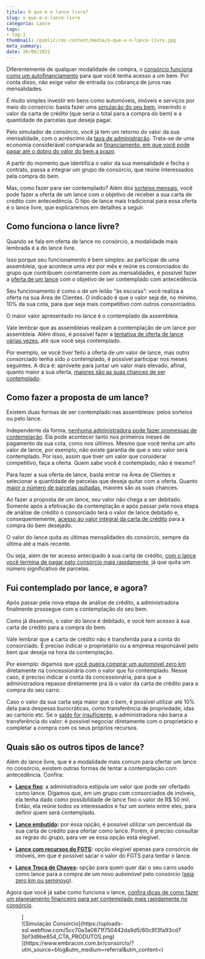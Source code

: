 ```yaml
---
titulo: O que é o lance livre?
slug: o-que-e-o-lance-livre
categoria: Lance
tags:
- tag-1
thumbnail: /public/cms-content/media/o-que-e-o-lance-livre.jpg
meta_summary: 
date: 30/09/2021
---
```

Diferentemente de qualquer modalidade de compra, o [consórcio funciona como um autofinanciamento](https://www.embracon.com.br/blog/autofinanciamento-o-que-e-e-como-um-consorcio-pode-ajuda-lo) para que você tenha acesso a um bem. Por conta disso, não exige valor de entrada ou cobrança de juros nas mensalidades.

É muito simples investir em bens como automóveis, imóveis e serviços por meio do consórcio: basta fazer uma [simulação do seu bem](https://www.embracon.com.br/blog/simulacao-de-consorcio), inserindo o valor da carta de crédito (que seria o total para a compra do bem) e a quantidade de parcelas que deseja pagar.

Pelo simulador de consórcio, você já tem um retorno do valor da sua mensalidade, com o acréscimo da [taxa de administração](https://www.embracon.com.br/blog/como-funciona-a-taxa-de-administracao-de-um-consorcio). Trata-se de uma economia considerável comparada ao [financiamento, em que você pode pagar até o dobro do valor do bem a prazo](https://www.embracon.com.br/blog/entenda-quais-sao-as-6-maiores-desvantagens-do-financiamento).

A partir do momento que identifica o valor da sua mensalidade e fecha o contrato, passa a integrar um grupo de consórcio, que reúne interessados pela compra do bem.

Mas, como fazer para ser contemplado? Além dos [sorteios mensais](https://www.embracon.com.br/conhecaoconsorcio/como-sao-realizados-os-sorteios-nas-assembleias), você pode fazer a oferta de um lance com o objetivo de receber a sua carta de crédito com antecedência. O tipo de lance mais tradicional para essa oferta é o lance livre, que explicaremos em detalhes a seguir.

Como funciona o lance livre? 
-----------------------------

Quando se fala em oferta de lance no consórcio, a modalidade mais lembrada é a do lance livre.

Isso porque seu funcionamento é bem simples: ao participar de uma assembleia, que acontece uma vez por mês e reúne os consorciados do grupo que contribuem corretamente com as mensalidades, é possível fazer a [oferta de um lance](https://www.embracon.com.br/blog/como-funcionam-os-tipos-de-lances-no-consorcio) com o objetivo de ser contemplado com antecedência.

Seu funcionamento é como o de um leilão “às escuras”: você realiza a oferta na sua Área de Clientes. O indicado é que o valor seja de, no mínimo, 10% da sua cota, para que seja mais competitivo com outros consorciados.

O maior valor apresentado no lance é o contemplado da assembleia.

Vale lembrar que as assembleias realizam a contemplação de um lance por assembleia. Além disso, é possível fazer a [tentativa de oferta de lance várias vezes](https://www.embracon.com.br/blog/saiba-como-definir-o-valor-de-lance-para-ser-contemplado-mais-rapido), até que você seja contemplado.

Por exemplo, se você tiver feito a oferta de um valor de lance, mas outro consorciado tenha sido o contemplado, é possível participar nos meses seguintes. A dica é: aproveite para juntar um valor mais elevado, afinal, quanto maior a sua oferta, [maiores são as suas chances de ser contemplado](https://www.embracon.com.br/blog/como-ser-contemplado-mais-rapido-no-consorcio).

Como fazer a proposta de um lance? 
-----------------------------------

Existem duas formas de ser contemplado nas assembleias: pelos sorteios ou pelo lance.

Independente da forma, [nenhuma administradora pode fazer promessas de contemplação](https://www.embracon.com.br/blog/nao-existe-promessa-de-contemplacao-em-consorcio). Ela pode acontecer tanto nos primeiros meses de pagamento da sua cota, como nos últimos. Mesmo que você tenha um alto valor de lance, por exemplo, não existe garantia de que o seu valor será contemplado. Por isso, assim que tiver um valor que considerar competitivo, faça a oferta. Quem sabe você é contemplado, não é mesmo?

Para fazer a sua oferta de lance, basta entrar na Área de Clientes e selecionar a quantidade de parcelas que deseja quitar com a oferta. Quanto [maior o número de parcelas quitadas](https://www.embracon.com.br/blog/qual-o-valor-ideal-da-parcela-mensal-de-um-consorcio), maiores são as suas chances.

Ao fazer a proposta de um lance, seu valor não chega a ser debitado. Somente após a efetivação da contemplação e após passar pela nova etapa de análise de crédito o consorciado terá o valor de lance debitado e, consequentemente, [acesso ao valor integral da carta de crédito](https://www.embracon.com.br/blog/tudo-o-que-voce-precisa-saber-sobre-a-carta-de-credito-de-consorcios) para a compra do bem desejado.

O valor do lance quita as últimas mensalidades do consórcio, sempre da última até a mais recente.

Ou seja, além de ter acesso antecipado à sua carta de crédito, [com o lance você termina de pagar pelo consórcio mais rapidamente](https://www.embracon.com.br/blog/antecipar-parcelas-do-consorcio-vale-a-pena), já que quita um número significativo de parcelas.

Fui contemplado por lance, e agora? 
------------------------------------

Após passar pela nova etapa de análise de crédito, a administradora finalmente prossegue com a contemplação do seu bem.

Como já dissemos, o valor do lance é debitado, e você tem acesso à sua carta de crédito para a compra do bem.

Vale lembrar que a carta de crédito não é transferida para a conta do consorciado. É preciso indicar o proprietário ou a empresa responsável pelo bem que deseja na hora da contemplação.

Por exemplo: digamos que [você queira comprar um automóvel zero km](https://www.embracon.com.br/blog/guia-completo-para-a-compra-do-primeiro-carro) diretamente na concessionária com o valor que foi contemplado. Nesse caso, é preciso indicar a conta da concessionária, para que a administradora repasse diretamente pra lá o valor da carta de crédito para a compra do seu carro.

Caso o valor da sua carta seja maior que o bem, é possível utilizar até 10% dela para despesas burocráticas, como transferência de propriedade, idas ao cartório etc. Se o [saldo for insuficiente](https://www.embracon.com.br/blog/e-possivel-comprar-um-bem-maior-do-que-minha-carta-de-credito-a-embracon-responde), a administradora não barra a transferência do valor: é possível negociar diretamente com o proprietário e completar a compra com os seus próprios recursos.

Quais são os outros tipos de lance? 
------------------------------------

Além do lance livre, que é a modalidade mais comum para ofertar um lance no consórcio, existem outras formas de tentar a contemplação com antecedência. Confira:

- [**Lance fixo**](https://www.embracon.com.br/blog/o-que-e-um-lance-fixo-no-consorcio): a administradora estipula um valor que pode ser ofertado como lance. Digamos que, em um grupo com consorciados de imóveis, ela tenha dado como possibilidade de lance fixo o valor de R$ 50 mil. Então, ela reúne todos os interessados e faz um sorteio entre eles, para definir quem será contemplado.
- [**Lance embutido**](https://www.embracon.com.br/blog/lance-embutido-entenda-o-que-e-como-funciona-e-como-fazer)**:** por essa opção, é possível utilizar um percentual da sua carta de crédito para ofertar como lance. Porém, é preciso consultar as regras do grupo, para ver se essa opção está elegível.
- [**Lance com recursos do FGTS**](https://www.embracon.com.br/blog/5-passos-para-voce-usar-o-fgts-no-consorcio-imobiliario)**:** opção elegível apenas para consórcio de imóveis, em que é possível sacar o valor do FGTS para tentar o lance.

- [**Lance Troca de Chaves**](https://www.embracon.com.br/conhecaoconsorcio/o-que-e-o-lance-troca-de-chaves)**:** opção para quem quer dar o seu carro usado como lance para a compra de um novo automóvel pelo consórcio ([seja zero km ou seminovo](https://www.embracon.com.br/blog/carro-zero-ou-seminovo)).

Agora que você já sabe como funciona o lance, [confira dicas de como fazer um planejamento financeiro para ser contemplado mais rapidamente no consórcio](https://www.embracon.com.br/blog/planejamento-financeiro-um-guia-para-as-financas-nao-sairem-de-controle).

<figure class="w-richtext-figure-type-image w-richtext-align-center">[<div>![Simulação Consórcio](https://uploads-ssl.webflow.com/5cc70a3a0871f750442da9d5/60c8f3fa93cd75bf3d9be854_CTA_PRODUTOS.png)</div>](https://www.embracon.com.br/consorcio/?utm_source=blog&utm_medium=referral&utm_content=)</figure>
